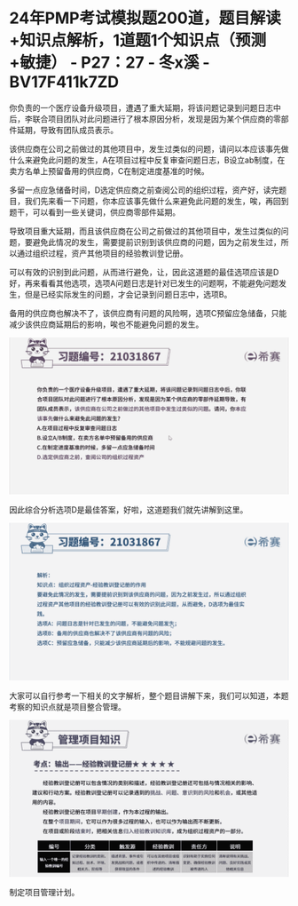 # 24年PMP考试模拟题200道，题目解读+知识点解析，1道题1个知识点（预测+敏捷） - P27：27 - 冬x溪 - BV17F411k7ZD

你负责的一个医疗设备升级项目，遭遇了重大延期，将该问题记录到问题日志中后，李联合项目团队对此问题进行了根本原因分析，发现是因为某个供应商的零部件延期，导致有团队成员表示。

该供应商在公司之前做过的其他项目中，发生过类似的问题，请问以本应该事先做什么来避免此问题的发生，A在项目过程中反复审查问题日志，B设立ab制度，在卖方名单上预留备用的供应商，C在制定进度基准的时候。

多留一点应急储备时间，D选定供应商之前查阅公司的组织过程，资产好，读完题目，我们先来看一下问题，你本应该事先做什么来避免此问题的发生，唉，再回到题干，可以看到一些关键词，供应商零部件延期。

导致项目重大延期，而且该供应商在公司之前做过的其他项目中，发生过类似的问题，要避免此情况的发生，需要提前识别到该供应商的问题，因为之前发生过，所以通过组织过程，资产其他项目的经验教训登记册。

可以有效的识别到此问题，从而进行避免，让，因此这道题的最佳选项应该是D好，再来看看其他选项，选项A问题日志是针对已发生的问题啊，不能避免问题发生，但是已经实际发生的问题，才会记录到问题日志中，选项B。

备用的供应商也解决不了，该供应商有问题的风险啊，选项C预留应急储备，只能减少该供应商延期后的影响，唉也不能避免问题的发生。



![](img/00be2dbed0523f4887d4be0c79cf2c68_1.png)

因此综合分析选项D是最佳答案，好啦，这道题我们就先讲解到这里。

![](img/00be2dbed0523f4887d4be0c79cf2c68_3.png)

大家可以自行参考一下相关的文字解析，整个题目讲解下来，我们可以知道，本题考察的知识点就是项目整合管理。



![](img/00be2dbed0523f4887d4be0c79cf2c68_5.png)

制定项目管理计划。